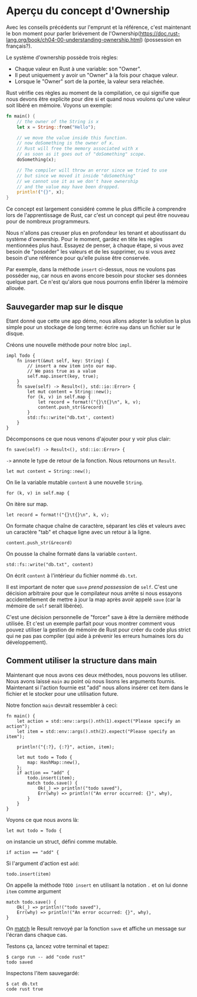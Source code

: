 # Aperçu du concept d'Ownership

Avec les conseils précédents sur l'emprunt et la référence, c'est maintenant le bon moment pour parler briévement de l'Ownership(https://doc.rust-lang.org/book/ch04-00-understanding-ownership.html) (possession en français?).

Le système d'ownership possède trois règles:

* Chaque valeur en Rust à une variable: son "Owner".
* Il peut uniquement y avoir un "Owner" à la fois pour chaque valeur.
* Lorsque le "Owner" sort de la portée, la valeur sera relachée.

Rust vérifie ces règles au moment de la compilation, ce qui signifie que nous devons être explicite pour dire si et quand nous voulons qu'une valeur soit libéré en mémoire.
Voyons un exemple:

```rust
fn main() {
    // the owner of the String is x
    let x = String::from("Hello");

    // we move the value inside this function.
    // now doSomething is the owner of x.
    // Rust will free the memory associated with x
    // as soon as it goes out of "doSomething" scope.
    doSomething(x);

    // The compiler will throw an error since we tried to use
    // but since we moved it inside "doSomething"
    // we cannot use it as we don't have ownership
    // and the value may have been dropped.
    println!("{}", x);
}
```
Ce concept est largement considéré comme le plus difficile à comprendre lors de l'apprentissage de Rust, car c'est un concept qui peut être nouveau pour de nombreux programmeurs.

Nous n'allons pas creuser plus en profondeur les tenant et aboutissant du système d'ownership. Pour le moment, gardez en tête les règles mentionnées plus haut. Essayez de penser, à chaque étape, si vous avez besoin de "posséder" les valeurs et de les supprimer, ou si vous avez besoin d'une référence pour qu'elle puisse être conservée.

Par exemple, dans la méthode `insert` ci-dessus, nous ne voulons pas posséder `map`, car nous en avons encore besoin pour stocker ses données quelque part. Ce n'est qu'alors que nous pourrons enfin libérer la mémoire allouée.

## Sauvegarder map sur le disque

Etant donné que cette une app démo, nous allons adopter la solution la plus simple pour un stockage de long terme: écrire `map` dans un fichier sur le disque.

Créons une nouvelle méthode pour notre bloc `impl`.

```rust,ignore
impl Todo {
    fn insert(&mut self, key: String) {
        // insert a new item into our map.
        // We pass true as a value
        self.map.insert(key, true);
    }
    fn save(self) -> Result<(), std::io::Error> {
        let mut content = String::new();
        for (k, v) in self.map {
            let record = format!("{}\t{}\n", k, v);
            content.push_str(&record)
        }
        std::fs::write("db.txt', content)
    }
}
```

Décomponsons ce que nous venons d'ajouter pour y voir plus clair:

`fn save(self) -> Result<(), std::io::Error> {`

`->` annote le type de retour de la fonction. Nous retournons un `Result`.

`let mut content = String::new();`

On lie la variable mutable `content` à une nouvelle `String`.

`for (k, v) in self.map {`

On itère sur map.

`let record = format!("{}\t{}\n", k, v);`

On formate chaque chaîne de caractère, séparant les clés et valeurs avec un caractère "tab" et chaque ligne avec un retour à la ligne.

`content.push_str(&record)`

On pousse la chaîne formaté dans la variable `content`.

`std::fs::write("db.txt", content)`

On écrit `content` à l'intérieur du fichier nommé `db.txt`.

Il est important de noter que `save` *prend possession* de `self`. C'est une décision arbitraire pour que le compilateur nous arrête si nous essayons accidentellement de mettre à jour la map après avoir appelé `save` (car la mémoire de `self` serait libérée).

C'est une décision personnelle de "forcer" save à être la dernière méthode utilisée. Et c'est un exemple parfait pour vous montrer comment vous pouvez utiliser la gestion de mémoire de Rust pour créer du code plus strict qui ne pas pas compiler (qui aide à prévenir les erreurs humaines lors du développement).

## Comment utiliser la structure dans main

Maintenant que nous avons ces deux méthodes, nous pouvons les utiliser. Nous avons laissé `main` au point où nous lisons les arguments fournis. Maintenant si l'action fournie est "add" nous allons insérer cet item dans le fichier et le stocker pour une utilisation future.

Notre fonction `main` devrait ressembler à ceci:

```rust,ignore
fn main() {
    let action = std::env::args().nth(1).expect("Please specify an action");
    let item = std::env::args().nth(2).expect("Please specify an item");

    println!("{:?}, {:?}", action, item);

    let mut todo = Todo {
        map: HashMap::new(),
    };
    if action == "add" {
        todo.insert(item);
        match todo.save() {
            Ok(_) => println!("todo saved"),
            Err(why) => println!("An error occurred: {}", why),
        }
    }
}
```

Voyons ce que nous avons là:


`let mut todo = Todo {`

on instancie un struct, défini comme mutable.

`if action == "add" {`

Si l'argument d'action est `add`:

`todo.insert(item)`

On appelle la méthode `TODO insert` en utilisant la notation `.` et on lui donne `item` comme argument

```rust,ignore
match todo.save() {
    Ok(_) => println!("todo saved"),
    Err(why) => println!("An error occurred: {}", why),
}
```
On [match](https://doc.rust-lang.org/std/keyword.match.html) le Result renvoyé par la fonction `save` et affiche un message sur l'écran dans chaque cas.

Testons ça, lancez votre terminal et tapez:

```bash,ignore
$ cargo run -- add "code rust"
todo saved
```

Inspectons l'item sauvegardé:

```bash,ignore
$ cat db.txt
code rust true
```
